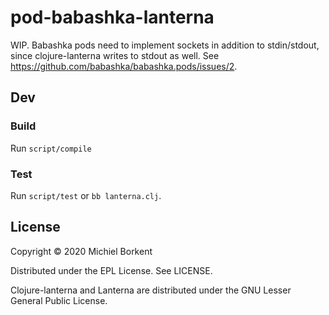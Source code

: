 # pod-babashka-lanterna

WIP. Babashka pods need to implement sockets in addition to stdin/stdout, since clojure-lanterna writes to stdout as well.
See https://github.com/babashka/babashka.pods/issues/2.

## Dev

### Build

Run `script/compile`

### Test

Run `script/test` or `bb lanterna.clj`.

## License

Copyright © 2020 Michiel Borkent

Distributed under the EPL License. See LICENSE.

Clojure-lanterna and Lanterna are distributed under the GNU Lesser General Public License.
